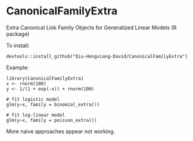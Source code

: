 # CanonicalFamilyExtra

Extra Canonical Link Family Objects for Generalized Linear Models (R package)

To install:
```{r}
devtools::install_github("Qiu-Hongxiang-David/CanonicalFamilyExtra")
```

Example:
```{r}
library(CanonicalFamilyExtra)
x <- rnorm(100)
y <- 1/(1 + exp(-x)) + rnorm(100)

# fit logistic model
glm(y~x, family = binomial_extra())

# fit log-linear model
glm(y~x, family = poisson_extra())
```

More naive approaches appear not working.
